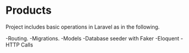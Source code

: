 # Products
Project includes basic operations in Laravel as in the following.

-Routing.
-Migrations.
-Models
-Database seeder with Faker
-Eloquent
-HTTP Calls

